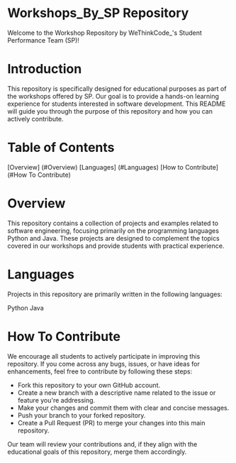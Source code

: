 # Workshops_By_SP Repository

Welcome to the Workshop Repository by WeThinkCode_'s Student Performance Team (SP)!

# Introduction
This repository is specifically designed for educational purposes as part of the workshops offered by SP. Our goal is to provide a hands-on learning experience for students interested in software development. This README will guide you through the purpose of this repository and how you can actively contribute.

# Table of Contents
[Overview] (#Overview)
[Languages] (#Languages)
[How to Contribute] (#How To Contribute)

# Overview
This repository contains a collection of projects and examples related to software engineering, focusing primarily on the programming languages Python and Java. These projects are designed to complement the topics covered in our workshops and provide students with practical experience.

# Languages
Projects in this repository are primarily written in the following languages:

Python
Java

# How To Contribute
We encourage all students to actively participate in improving this repository. If you come across any bugs, issues, or have ideas for enhancements, feel free to contribute by following these steps:

- Fork this repository to your own GitHub account.
- Create a new branch with a descriptive name related to the issue or feature you're addressing.
- Make your changes and commit them with clear and concise messages.
- Push your branch to your forked repository.
- Create a Pull Request (PR) to merge your changes into this main repository.

Our team will review your contributions and, if they align with the educational goals of this repository, merge them accordingly.